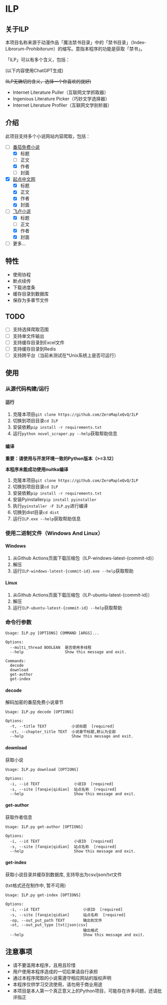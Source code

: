 # ILP

## 关于ILP
本项目名称来源于动漫作品「魔法禁书目录」中的「禁书目录」（Index-Librorum-Prohibitorum）的缩写。意指本程序的功能是获取「禁书」。

「ILP」可以有多个含义，包括：

(以下内容使用ChatGPT生成)

~~(ILP无确切的含义，选择一个你喜欢的就好)~~

- Internet Literature Puller（互联网文学抓取器）
- Ingenious Literature Picker（巧妙文学选择器）
- Internet Literature Profiler（互联网文学剖析器）

## 介绍

此项目支持多个小说网站内容爬取，包括：
- [ ] [番茄免费小说](https://fanqienovel.com "番茄免费小说")
    - [x] 标题
    - [ ] 正文
    - [x] 作者
    - [ ] 封面
- [x] [起点中文网](https://qidian.com "起点中文网")
    - [x] 标题
    - [x] 正文
    - [x] 作者
    - [x] 封面
- [ ] [飞卢小说](https://faloo.com "飞卢小说")
    - [x] 标题
    - [ ] 正文
    - [x] 作者
    - [x] 封面
- [ ] 更多...

## 特性
- 使用协程
- 断点续传
- 下载进度条
- 缓存目录到数据库
- 保存为多章节文件

## TODO
- [ ] 支持选择爬取范围
- [ ] 支持单文件输出
- [ ] 支持缓存目录到Excel文件
- [ ] 支持缓存目录到Redis
- [ ] 支持跨平台（当前未测试在*Unix系统上是否可运行）

## 使用

### 从源代码构建/运行

#### 运行
1. 克隆本项目`git clone https://github.com/ZeroMapleQvQ/ILP`
2. 切换到项目目录`cd ILP`
3. 安装依赖`pip install -r requirements.txt`
4. 运行`python novel_scraper.py --help`获取帮助信息

#### 编译
**重要：请使用与开发环境一致的Python版本（>=3.12）**

**本程序未能成功使用nuitka编译**

1. 克隆本项目`git clone https://github.com/ZeroMapleQvQ/ILP`
2. 切换到项目目录`cd ILP`
3. 安装依赖`pip install -r requirements.txt`
4. 安装Pyinstaller`pip install pyinstaller`
5. 执行`pyinstaller -F ILP.py`进行编译
6. 切换到dist目录`cd dist`
7. 运行`ILP.exe --help`获取帮助信息

### 使用二进制文件（Windows And Linux）

#### Windows
1. 从Github Actions页面下载压缩包（ILP-windows-latest-{commit-id}）
2. 解压
3. 运行`ILP-windows-latest-{commit-id}.exe --help`获取帮助

#### Linux
1. 从Github Actions页面下载压缩包（ILP-ubuntu-latest-{commit-id}）
2. 解压
3. 运行`ILP-ubuntu-latest-{commit-id} --help`获取帮助

### 命令行参数
```
Usage: ILP.py [OPTIONS] COMMAND [ARGS]...

Options:
  --multi_thread BOOLEAN  是否使用多线程
  --help                  Show this message and exit.

Commands:
  decode
  download
  get-author
  get-index
```
#### decode
解码加密的番茄免费小说章节
```
Usage: ILP.py decode [OPTIONS]

Options:
  -t, --title TEXT           小说标题  [required]
  -ct, --chapter_title TEXT  小说章节标题,默认为全部
  --help                     Show this message and exit.
```

#### download
获取小说
```
Usage: ILP.py download [OPTIONS]

Options:
  -i, --id TEXT               小说ID  [required]
  -s, --site [fanqie|qidian]  站点名称  [required]
  --help                      Show this message and exit.
```

#### get-author
获取作者信息
```
Usage: ILP.py get-author [OPTIONS]

Options:
  -i, --id TEXT               小说ID  [required]
  -s, --site [fanqie|qidian]  站点名称  [required]
  --help                      Show this message and exit.
```

#### get-index
获取小说目录并缓存到数据库, 支持导出为csv/json/txt文件

(txt格式还在制作中, 暂不可用)
```
Usage: ILP.py get-index [OPTIONS]

Options:
  -i, --id TEXT                   小说ID  [required]
  -s, --site [fanqie|qidian]      站点名称  [required]
  -op, --out_put_path TEXT        输出到文件
  -ot, --out_put_type [txt|json|csv]
                                  输出格式
  --help                          Show this message and exit.
```

## 注意事项
- 请不要滥用本程序，且用且珍惜
- 用户使用本程序造成的一切后果请自行承担
- 通过本程序爬取的小说需遵守相应网站的版权声明
- 本程序仅供学习交流使用，请勿用于商业用途
- 本项目是本人第一个真正意义上的Python项目，可能存在许多问题，还请批评指正
